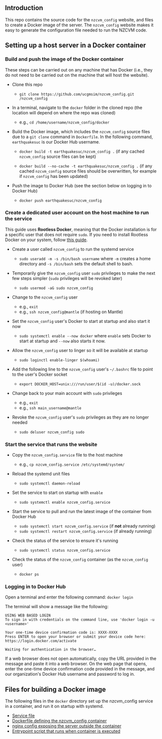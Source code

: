 ## Introduction

This repo contains the source code for the `nzcvm_config` website, and files to create a Docker
image of the server. The `nzcvm_config` website makes it easy to generate the configuration file 
needed to run the NZCVM code.

## Setting up a host server in a Docker container

### Build and push the image of the Docker container

These steps can be carried out on any machine that has Docker (i.e., they do not need to be carried out on the machine that will host the website).  

* Clone this repo
    * `git clone https://github.com/ucgmsim/nzcvm_config.git /nzcvm_config`

* In a terminal, navigate to the `docker` folder in the cloned repo (the location will depend on where the repo was cloned)
    * e.g., `cd /home/username/nzcvm_config/docker`

* Build the Docker image, which includes the `nzcvm_config` source files due to a `git clone` command in `Dockerfile`. In the following command, `earthquakesuc` is our Docker Hub username.

    * `docker build -t earthquakesuc/nzcvm_config .` (if any cached `nzcvm_config` source files can be kept)

    * `docker build --no-cache -t earthquakesuc/nzcvm_config .` (if any cached `nzcvm_config` source files should be overwritten, for example if `nzcvm_config` has been updated)

* Push the image to Docker Hub (see the section below on logging in to Docker Hub)
    * `docker push earthquakesuc/nzcvm_config`

### Create a dedicated user account on the host machine to run the service

This guide uses **Rootless Docker**, meaning that the Docker installation is for a specific user that does not require `sudo`. If you need to install Rootless Docker on your system, follow [this guide](https://docs.docker.com/engine/security/rootless/).

* Create a user called `nzcvm_config` to run the systemd service
    *  `sudo useradd -m -s /bin/bash username` where `-m` creates a home directory and `-s /bin/bash` sets the default shell to bash.

* Temporarily give the `nzcvm_config` user `sudo` privileges to make the next few steps simpler (`sudo` privileges will be revoked later)
    *  `sudo usermod -aG sudo nzcvm_config`

* Change to the `nzcvm_config` user
    * e.g., `exit`
    * e.g., `ssh nzcvm_config@mantle` (if hosting on Mantle)

* Set the `nzcvm_config` user's Docker to start at startup and also start it now 
    * `sudo systemctl enable --now docker` where `enable` sets Docker to start at startup and `--now` also starts it now.

* Allow the `nzcvm_config` user to linger so it will be available at startup 
    * `sudo loginctl enable-linger $(whoami)`
* Add the following line to the `nzcvm_config` user's `~/.bashrc` file to point to the user's Docker socket
    * `export DOCKER_HOST=unix:///run/user/$(id -u)/docker.sock`

* Change back to your main account with `sudo` privileges
    * e.g., `exit`
    * e.g., `ssh main_username@mantle`

* Revoke the `nzcvm_config` user's `sudo` privileges as they are no longer needed 
    * `sudo deluser nzcvm_config sudo`

### Start the service that runs the website

* Copy the `nzcvm_config.service` file to the host machine
    * e.g., `cp nzcvm_config.service /etc/systemd/system/`
* Reload the systemd unit files
    *  `sudo systemctl daemon-reload`
* Set the service to start on startup with `enable`
    * `sudo systemctl enable nzcvm_config.service`

* Start the service to pull and run the latest image of the container from Docker Hub
    * `sudo systemctl start nzcvm_config.service` (if **not** already running)
    * `sudo systemctl restart nzcvm_config.service` (if already running)

* Check the status of the service to ensure it's running
    * `sudo systemctl status nzcvm_config.service` 

* Check the status of the `nzcvm_config` container (as the `nzcvm_config` user)
    * `docker ps`

### Logging in to Docker Hub
Open a terminal and enter the following command:
`docker login`

The terminal will show a message like the following:

    USING WEB BASED LOGIN
    To sign in with credentials on the command line, use 'docker login -u <username>'

    Your one-time device confirmation code is: XXXX-XXXX
    Press ENTER to open your browser or submit your device code here: https://login.docker.com/activate

    Waiting for authentication in the browser…

If a web browser does not open automatically, copy the URL provided in the message and 
paste it into a web browser. On the web page that opens, enter the one-time device 
confirmation code provided in the message, and our organization's Docker Hub username 
and password to log in.

## Files for building a Docker image

The following files in the `docker` directory set up the nzcvm_config service in a 
container, and run it on startup with systemd. 

- [Service file](docker/nzcvm_config.service)
- [Dockerfile defining the nzcvm_config container](docker/Dockerfile)
- [nginx config exposing the server outside the container](docker/nginx.conf)
- [Entrypoint script that runs when container is executed](docker/start.sh)
